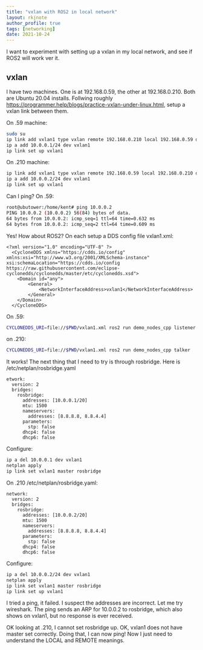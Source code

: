 ```yaml
---
title: "vxlan with ROS2 in local network"
layout: rkjnote
author_profile: true
tags: [networking]
date: 2021-10-24
---
```

I want to experiment with setting up a vxlan in my local network, and see if ROS2 will work ver it.

## vxlan
I have two machines. One is at 192.168.0.59, the other at 192.168.0.210. Both are Ubuntu 20.04 installs. Follwing roughly https://programmer.help/blogs/practice-vxlan-under-linux.html, setup a vxlan link between them.

On .59 machine:
```bash
sudo su
ip link add vxlan1 type vxlan remote 192.168.0.210 local 192.168.0.59 dev eno1 id 100 dstport 4789
ip a add 10.0.0.1/24 dev vxlan1
ip link set up vxlan1
```

On .210 machine:
```bash
ip link add vxlan1 type vxlan remote 192.168.0.59 local 192.168.0.210 dev eno1 id 100 dstport 4789
ip a add 10.0.0.2/24 dev vxlan1
ip link set up vxlan1
```

Can I ping? On .59:
```bash
root@ubutower:/home/kent# ping 10.0.0.2
PING 10.0.0.2 (10.0.0.2) 56(84) bytes of data.
64 bytes from 10.0.0.2: icmp_seq=1 ttl=64 time=0.632 ms
64 bytes from 10.0.0.2: icmp_seq=2 ttl=64 time=0.609 ms
```
Yes! How about ROS2? On each setup a DDS config file vxlan1.xml:
```
<?xml version="1.0" encoding="UTF-8" ?>
  <CycloneDDS xmlns="https://cdds.io/config" xmlns:xsi="http://www.w3.org/2001/XMLSchema-instance" xsi:schemaLocation="https://cdds.io/config https://raw.githubusercontent.com/eclipse-cyclonedds/cyclonedds/master/etc/cyclonedds.xsd">
    <Domain id="any">
        <General>
            <NetworkInterfaceAddress>vxlan1</NetworkInterfaceAddress>
        </General>
    </Domain>
  </CycloneDDS>
```
On .59:
```bash 
CYCLONEDDS_URI=file://$PWD/vxlan1.xml ros2 run demo_nodes_cpp listener
```
on .210:
```bash
CYCLONEDDS_URI=file://$PWD/vxlan1.xml ros2 run demo_nodes_cpp talker
```
It works! The next thing that I need to try is through rosbridge. Here is /etc/netplan/rosbridge.yaml
```
etwork:
  version: 2
  bridges:
    rosbridge:
      addresses: [10.0.0.1/20]
      mtu: 1500
      nameservers:
        addresses: [8.8.8.8, 8.8.4.4]
      parameters:
        stp: false
      dhcp4: false
      dhcp6: false
```
Configure:
```bash
ip a del 10.0.0.1 dev vxlan1
netplan apply
ip link set vxlan1 master rosbridge
```
On .210 /etc/netplan/rosbridge.yaml:
```
network:
  version: 2
  bridges:
    rosbridge:
      addresses: [10.0.0.2/20]
      mtu: 1500
      nameservers:
        addresses: [8.8.8.8, 8.8.4.4]
      parameters:
        stp: false
      dhcp4: false
      dhcp6: false
```
Configure:
```bash
ip a del 10.0.0.2/24 dev vxlan1
netplan apply
ip link set vxlan1 master rosbridge
ip link set up vxlan1
```
I tried a ping, it failed. I suspect the addresses are incorrect. Let me try wireshark. The ping sends an ARP for 10.0.0.2 to rosbridge, which also shows on vxlan1, but no response is ever received.

OK looking at .210, I cannot set rosbridge up. OK, vxlan1 does not have master set correctly. Doing that, I can now ping! Now I just need to understand the LOCAL and REMOTE meanings.
